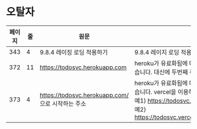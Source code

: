 # 오탈자

| 페이지 | 줄  | 원문 | 수정 |
| ------ | --- | ---- | ---- |
| 343 | 4  | 9.8.4 레이징 로딩 적용하기 | 9.8.4 레이지 로딩 적용하기 |
| 372 | 11  | https://todosvc.herokuapp.com | heroku가 유료화됨에 따라 갑자기 지원되지 않을 수 있습니다. 대신에 두번째 주소인 vercel을 이용하세요 |
| 373 | 4  | https://todosvc.herokuapp.com/ 으로 시작하는 주소 | heroku가 유료화됨에 따라 갑자기 지원되지 않을 수 있습니다. vercel을 이용하세요. <br/>예1) https://todosvc.vercel.app/todolist/gdhong<br/>예2) https://todosvc.vercel.app/todolist_long/gdhong |
